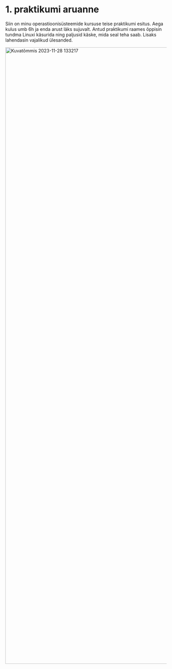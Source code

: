# 1. praktikumi aruanne 

Siin on minu operastioonisüsteemide kursuse teise praktikumi esitus. Aega kulus umb 6h ja enda arust läks sujuvalt.
Antud praktikumi raames õppisin tundma Linuxi käsurida ning paljusid käske, mida seal teha saab. Lisaks lahendasin vajalikud ülesanded.

<img width="1920" alt="Kuvatõmmis 2023-11-28 133217" src="https://github.com/liinahoogand/OPS/assets/116062583/2068c9d4-c3b7-4155-9679-c7838fc8a77f">
